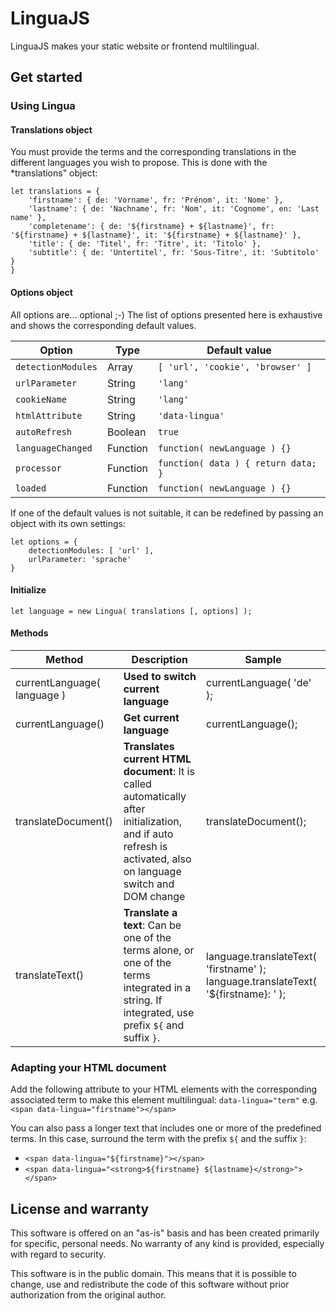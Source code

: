# LinguaJS
LinguaJS makes your static website or frontend multilingual.

## Get started
### Using Lingua
#### Translations object
You must provide the terms and the corresponding translations in the different languages you wish to propose. This is done with the *translations" object:

    let translations = {
        'firstname': { de: 'Vorname', fr: 'Prénom', it: 'Nome' },
        'lastname': { de: 'Nachname', fr: 'Nom', it: 'Cognome', en: 'Last name' },
        'completename': { de: '${firstname} + ${lastname}', fr: '${firstname} + ${lastname}', it: '${firstname} + ${lastname}' },
        'title': { de: 'Titel', fr: 'Titre', it: 'Titolo' },
        'subtitle': { de: 'Untertitel', fr: 'Sous-Titre', it: 'Subtitolo' }
    }
    
#### Options object
All options are... optional ;-) The list of options presented here is exhaustive and shows the corresponding default values. 

| Option             | Type     | Default value                       |
|--------------------|----------|-------------------------------------|
| `detectionModules` | Array    | `[ 'url', 'cookie', 'browser' ]`    |
| `urlParameter`     | String   | `'lang'`                            |
| `cookieName`       | String   | `'lang'`                            |
| `htmlAttribute`    | String   | `'data-lingua'`                     |
| `autoRefresh`      | Boolean  | `true`                              |
| `languageChanged`  | Function | `function( newLanguage ) {}`        |
| `processor`        | Function | `function( data ) { return data; }` |
| `loaded`           | Function | `function( newLanguage ) {}`        |
If one of the default values is not suitable, it can be redefined by passing an object with its own settings:

    let options = {
        detectionModules: [ 'url' ],
        urlParameter: 'sprache'
    }

#### Initialize

    let language = new Lingua( translations [, options] );


#### Methods

| Method                      | Description                                                                                                                                                     | Sample                                                                             |
|-----------------------------|-----------------------------------------------------------------------------------------------------------------------------------------------------------------|------------------------------------------------------------------------------------|
| currentLanguage( language ) | **Used to switch current language**                                                                                                                             | currentLanguage( 'de' );                                                           |
| currentLanguage()           | **Get current language**                                                                                                                                        | currentLanguage();                                                                 |
| translateDocument()         | **Translates current HTML document**: It is called automatically after initialization, and if auto refresh is activated, also on language switch and DOM change | translateDocument();                                                               |
| translateText()             | **Translate a text**: Can be one of the terms alone, or one of the terms integrated in a string. If integrated, use prefix `${` and suffix `}`.                 | language.translateText( 'firstname' ); language.translateText( '${firstname}: ' ); |

### Adapting your HTML document
Add the following attribute to your HTML elements with the corresponding associated term to make this element multilingual:
`data-lingua="term"` e.g. `<span data-lingua="firstname"></span>`

You can also pass a longer text that includes one or more of the predefined terms. In this case, surround the term with the prefix `${` and the suffix `}`:

* `<span data-lingua="${firstname}"></span>`
* `<span data-lingua="<strong>${firstname} ${lastname}</strong>"></span>`

## License and warranty
This software is offered on an "as-is" basis and has been created primarily for specific, personal needs. No warranty of any kind is provided, especially with regard to security.

This software is in the public domain. This means that it is possible to change, use and redistribute the code of this software without prior authorization from the original author.